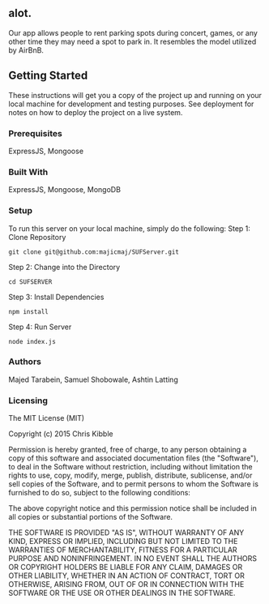 ## alot.
Our app allows people to rent parking spots during concert, games, or any other time they may need a spot to park in. It resembles the model utilized by AirBnB.
## Getting Started
These instructions will get you a copy of the project up and running on your local machine for development and testing purposes. See deployment for notes on how to deploy the project on a live system.

### Prerequisites
ExpressJS, Mongoose

### Built With
ExpressJS, Mongoose, MongoDB

### Setup
To run this server on your local machine, simply do the following:
Step 1: Clone Repository
```
git clone git@github.com:majicmaj/SUFServer.git
```
Step 2: Change into the Directory
```
cd SUFSERVER
```
Step 3: Install Dependencies
```
npm install
```
Step 4: Run Server
```
node index.js
```

### Authors
Majed Tarabein, Samuel Shobowale, Ashtin Latting

### Licensing

The MIT License (MIT)

Copyright (c) 2015 Chris Kibble

Permission is hereby granted, free of charge, to any person obtaining a copy of this software and associated documentation files (the "Software"), to deal in the Software without restriction, including without limitation the rights to use, copy, modify, merge, publish, distribute, sublicense, and/or sell copies of the Software, and to permit persons to whom the Software is furnished to do so, subject to the following conditions:

The above copyright notice and this permission notice shall be included in all copies or substantial portions of the Software.

THE SOFTWARE IS PROVIDED "AS IS", WITHOUT WARRANTY OF ANY KIND, EXPRESS OR IMPLIED, INCLUDING BUT NOT LIMITED TO THE WARRANTIES OF MERCHANTABILITY, FITNESS FOR A PARTICULAR PURPOSE AND NONINFRINGEMENT. IN NO EVENT SHALL THE AUTHORS OR COPYRIGHT HOLDERS BE LIABLE FOR ANY CLAIM, DAMAGES OR OTHER LIABILITY, WHETHER IN AN ACTION OF CONTRACT, TORT OR OTHERWISE, ARISING FROM, OUT OF OR IN CONNECTION WITH THE SOFTWARE OR THE USE OR OTHER DEALINGS IN THE SOFTWARE.


